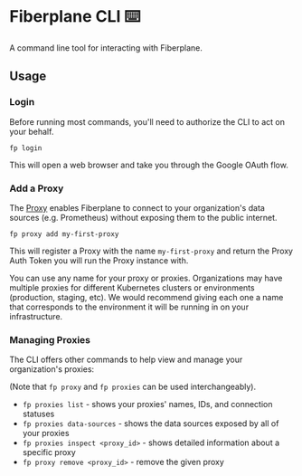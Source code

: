 # Fiberplane CLI ⌨️

A command line tool for interacting with Fiberplane.

## Usage

### Login

Before running most commands, you'll need to authorize the CLI to act on your behalf.
```shell
fp login
```
This will open a web browser and take you through the Google OAuth flow.

### Add a Proxy

The [Proxy](https://github.com/fiberplane/proxy) enables Fiberplane to connect to your organization's data sources (e.g. Prometheus) without exposing them to the public internet.

```shell
fp proxy add my-first-proxy
```
This will register a Proxy with the name `my-first-proxy` and return the Proxy Auth Token you will run the Proxy instance with.

You can use any name for your proxy or proxies. Organizations may have multiple proxies for different Kubernetes clusters or environments (production, staging, etc). We would recommend giving each one a name that corresponds to the environment it will be running in on your infrastructure.

### Managing Proxies

The CLI offers other commands to help view and manage your organization's proxies:

(Note that `fp proxy` and `fp proxies` can be used interchangeably).

- `fp proxies list` - shows your proxies' names, IDs, and connection statuses
- `fp proxies data-sources` - shows the data sources exposed by all of your proxies
- `fp proxies inspect <proxy_id>` - shows detailed information about a specific proxy
- `fp proxy remove <proxy_id>` - remove the given proxy
